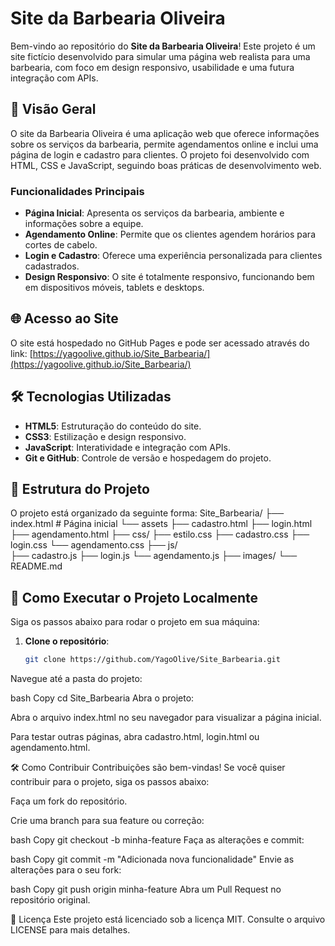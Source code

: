 # Site da Barbearia Oliveira

Bem-vindo ao repositório do **Site da Barbearia Oliveira**! Este projeto é um site fictício desenvolvido para simular uma página web realista para uma barbearia, com foco em design responsivo, usabilidade e uma futura integração com APIs.

## 🚀 Visão Geral

O site da Barbearia Oliveira é uma aplicação web que oferece informações sobre os serviços da barbearia, permite agendamentos online e inclui uma página de login e cadastro para clientes. O projeto foi desenvolvido com HTML, CSS e JavaScript, seguindo boas práticas de desenvolvimento web.

### Funcionalidades Principais

- **Página Inicial**: Apresenta os serviços da barbearia, ambiente e informações sobre a equipe.
- **Agendamento Online**: Permite que os clientes agendem horários para cortes de cabelo.
- **Login e Cadastro**: Oferece uma experiência personalizada para clientes cadastrados.
- **Design Responsivo**: O site é totalmente responsivo, funcionando bem em dispositivos móveis, tablets e desktops.

## 🌐 Acesso ao Site

O site está hospedado no GitHub Pages e pode ser acessado através do link:
[https://yagoolive.github.io/Site_Barbearia/](https://yagoolive.github.io/Site_Barbearia/)

## 🛠️ Tecnologias Utilizadas

- **HTML5**: Estruturação do conteúdo do site.
- **CSS3**: Estilização e design responsivo.
- **JavaScript**: Interatividade e integração com APIs.
- **Git e GitHub**: Controle de versão e hospedagem do projeto.

## 📂 Estrutura do Projeto

O projeto está organizado da seguinte forma:
Site_Barbearia/
├── index.html # Página inicial
└── assets
          ├── cadastro.html 
          ├── login.html 
          ├── agendamento.html 
          ├── css/ 
            ├── estilo.css 
            ├── cadastro.css 
            ├── login.css
            └── agendamento.css
          ├── js/  
            ├── cadastro.js 
            ├── login.js
            └── agendamento.js 
          ├── images/ 
└── README.md

## 🚀 Como Executar o Projeto Localmente

Siga os passos abaixo para rodar o projeto em sua máquina:

1. **Clone o repositório**:
   ```bash
   git clone https://github.com/YagoOlive/Site_Barbearia.git
Navegue até a pasta do projeto:

bash
Copy
cd Site_Barbearia
Abra o projeto:

Abra o arquivo index.html no seu navegador para visualizar a página inicial.

Para testar outras páginas, abra cadastro.html, login.html ou agendamento.html.

🛠️ Como Contribuir
Contribuições são bem-vindas! Se você quiser contribuir para o projeto, siga os passos abaixo:

Faça um fork do repositório.

Crie uma branch para sua feature ou correção:

bash
Copy
git checkout -b minha-feature
Faça as alterações e commit:

bash
Copy
git commit -m "Adicionada nova funcionalidade"
Envie as alterações para o seu fork:

bash
Copy
git push origin minha-feature
Abra um Pull Request no repositório original.

📝 Licença
Este projeto está licenciado sob a licença MIT. Consulte o arquivo LICENSE para mais detalhes.
